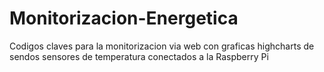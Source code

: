 Monitorizacion-Energetica
=========================

Codigos claves para la monitorizacion via web con graficas highcharts de sendos sensores de temperatura conectados a la Raspberry Pi
